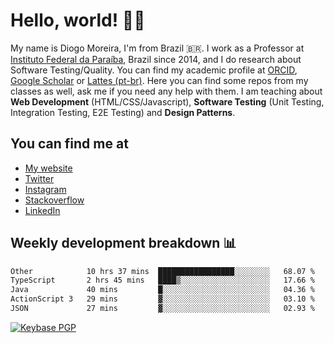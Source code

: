 # Hello, world! 👋🏻

My name is Diogo Moreira, I'm from Brazil 🇧🇷. I work as a Professor at [Instituto Federal da Paraíba](https://ifpb.edu.br), Brazil since 2014, and I do research about Software Testing/Quality. You can find my academic profile at [ORCID](https://orcid.org/0000-0003-1803-6565), [Google Scholar](https://scholar.google.com.br/citations?hl=pt-BR&user=DlSdlvEAAAAJ) or [Lattes (pt-br)](http://buscatextual.cnpq.br/buscatextual/visualizacv.do?id=K4384159A1). Here you can find some repos from my classes as well, ask me if you need any help with them. I am teaching about **Web Development** (HTML/CSS/Javascript), **Software Testing** (Unit Testing, Integration Testing, E2E Testing) and **Design Patterns**.

## You can find me at
- [My website](https://diogodmoreira.com)
- [Twitter](https://twitter.com/diogodmoreira)
- [Instagram](https://instagram.com/diogo.dmoreira)
- [Stackoverflow](https://stackoverflow.com/users/1541533/diogo-moreira)
- [LinkedIn](https://linkedin.com/in/diogodmoreira)

## Weekly development breakdown 📊

<!--START_SECTION:waka-->

```txt
Other            10 hrs 37 mins  █████████████████░░░░░░░░   68.07 %
TypeScript       2 hrs 45 mins   ████▒░░░░░░░░░░░░░░░░░░░░   17.66 %
Java             40 mins         █░░░░░░░░░░░░░░░░░░░░░░░░   04.36 %
ActionScript 3   29 mins         ▓░░░░░░░░░░░░░░░░░░░░░░░░   03.10 %
JSON             27 mins         ▓░░░░░░░░░░░░░░░░░░░░░░░░   02.93 %
```

<!--END_SECTION:waka-->

[![Keybase PGP](https://img.shields.io/keybase/pgp/diogomoreira?style=flat-square)](https://keybase.io/diogomoreira)
